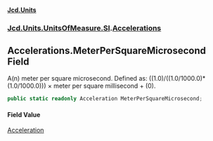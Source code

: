 #### [Jcd.Units](index.md 'index')
### [Jcd.Units.UnitsOfMeasure.SI](Jcd.Units.UnitsOfMeasure.SI.md 'Jcd.Units.UnitsOfMeasure.SI').[Accelerations](Accelerations.md 'Jcd.Units.UnitsOfMeasure.SI.Accelerations')

## Accelerations.MeterPerSquareMicrosecond Field

A(n) meter per square microsecond. Defined as: ((1.0)/((1.0/1000.0)*(1.0/1000.0))) × meter per square millisecond + (0).

```csharp
public static readonly Acceleration MeterPerSquareMicrosecond;
```

#### Field Value
[Acceleration](Acceleration.md 'Jcd.Units.UnitTypes.Acceleration')